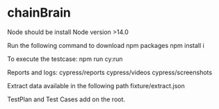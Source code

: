 # chainBrain

Node should be install 
Node version >14.0

Run the following command to download npm packages
npm install i

To execute the testcase:
npm run cy:run

Reports and logs:
cypress/reports
cypress/videos
cypress/screenshots

Extract data available in the following path
fixture/extract.json


TestPlan and Test Cases add on the root.
